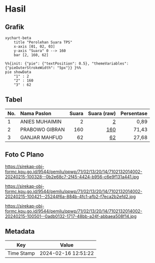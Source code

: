 # Hasil

## Grafik

```mermaid
xychart-beta
    title "Perolehan Suara TPS"
    x-axis [01, 02, 03]
    y-axis "Suara" 0 --> 160
    bar [2, 160, 62]
```

```mermaid
%%{init: {"pie": {"textPosition": 0.5}, "themeVariables": {"pieOuterStrokeWidth": "5px"}} }%%
pie showData
    "1" : 2
    "2" : 160
    "3" : 62
```

## Tabel

| No. | Nama Paslon    | Suara | Suara (raw) | Persentase |
|:--- |:-------------- | -----:| -----------:| ----------:|
| 1   | ANIES MUHAIMIN | 2     | [2][p-1]    | 0,89       |
| 2   | PRABOWO GIBRAN | 160   | [160][p-2]  | 71,43      |
| 3   | GANJAR MAHFUD  | 62    | [62][p-3]   | 27,68      |


[p-1]: https://github.com/gigit-pemilu/pemilu-2024-71-sulawesi-utara/blob/main/pilpres/hitung-suara/sub/71-sulawesi-utara/sub/02-minahasa/sub/13-pineleng/sub/2014-kali/sub/002-tps/sub/paslon-1.txt
[p-2]: https://github.com/gigit-pemilu/pemilu-2024-71-sulawesi-utara/blob/main/pilpres/hitung-suara/sub/71-sulawesi-utara/sub/02-minahasa/sub/13-pineleng/sub/2014-kali/sub/002-tps/sub/paslon-2.txt
[p-3]: https://github.com/gigit-pemilu/pemilu-2024-71-sulawesi-utara/blob/main/pilpres/hitung-suara/sub/71-sulawesi-utara/sub/02-minahasa/sub/13-pineleng/sub/2014-kali/sub/002-tps/sub/paslon-3.txt

## Foto C Plano

https://sirekap-obj-formc.kpu.go.id/9544/pemilu/ppwp/71/02/13/20/14/7102132014002-20240215-100328--0b2e68c7-2f45-4424-b956-c6e9f131a441.jpg

https://sirekap-obj-formc.kpu.go.id/9544/pemilu/ppwp/71/02/13/20/14/7102132014002-20240215-100421--25244f6a-884b-4fc1-afb2-f7eca2b2efd2.jpg

https://sirekap-obj-formc.kpu.go.id/9544/pemilu/ppwp/71/02/13/20/14/7102132014002-20240215-100501--0adb0132-1717-48bb-a24f-abbaea508f14.jpg


## Metadata

| Key        | Value               |
| ---------- | ------------------- |
| Time Stamp | 2024-02-16 12:51:22 |



